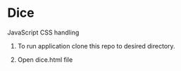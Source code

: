 # Dice
JavaScript CSS handling

1. To run application clone this repo to desired directory.

2. Open dice.html file
